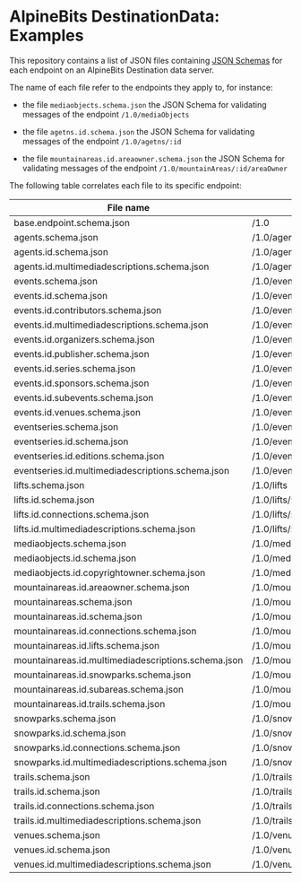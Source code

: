 # AlpineBits DestinationData: Examples

This repository contains a list of JSON files containing [JSON Schemas](https://json-schema.org/) for each endpoint on an AlpineBits Destination data server.

The name of each file refer to the endpoints they apply to, for instance:

* the file `mediaobjects.schema.json` the JSON Schema for validating messages of the endpoint `/1.0/mediaObjects`

* the file `agetns.id.schema.json` the JSON Schema for validating messages of the endpoint `/1.0/agetns/:id`

* the file `mountainareas.id.areaowner.schema.json` the JSON Schema for validating messages of the endpoint `/1.0/mountainAreas/:id/areaOwner`

The following table correlates each file to its specific endpoint:

| File name | Endpoint |
| --------- | -------- |
| base.endpoint.schema.json | /1.0 |
| agents.schema.json | /1.0/agents |
| agents.id.schema.json | /1.0/agents/:id |
| agents.id.multimediadescriptions.schema.json | /1.0/agents/:id/multimediaDescriptions |
| events.schema.json | /1.0/events |
| events.id.schema.json | /1.0/events/:id |
| events.id.contributors.schema.json | /1.0/events/:id/contributors |
| events.id.multimediadescriptions.schema.json | /1.0/events/:id/multimediaDescriptions |
| events.id.organizers.schema.json | /1.0/events/:id/organizers |
| events.id.publisher.schema.json | /1.0/events/:id/publisher |
| events.id.series.schema.json | /1.0/events/:id/series |
| events.id.sponsors.schema.json | /1.0/events/:id/sponsors |
| events.id.subevents.schema.json | /1.0/events/:id/subEvents |
| events.id.venues.schema.json | /1.0/events/:id/venues |
| eventseries.schema.json | /1.0/eventSeries |
| eventseries.id.schema.json | /1.0/eventSeries/:id |
| eventseries.id.editions.schema.json | /1.0/eventSeries/:id/editions |
| eventseries.id.multimediadescriptions.schema.json | /1.0/eventSeries/:id/multimediaDescriptions |
| lifts.schema.json | /1.0/lifts |
| lifts.id.schema.json | /1.0/lifts/:id |
| lifts.id.connections.schema.json | /1.0/lifts/:id/connections |
| lifts.id.multimediadescriptions.schema.json | /1.0/lifts/:id/multimediaDescriptions |
| mediaobjects.schema.json | /1.0/mediaObjects |
| mediaobjects.id.schema.json | /1.0/mediaObjects/:id |
| mediaobjects.id.copyrightowner.schema.json | /1.0/mediaObjects/:id/copyrightOwner |
| mountainareas.id.areaowner.schema.json | /1.0/mountainAreas/:id/areaOwner |
| mountainareas.schema.json | /1.0/mountainAreas |
| mountainareas.id.schema.json | /1.0/mountainAreas/:id |
| mountainareas.id.connections.schema.json | /1.0/mountainAreas/:id/connections |
| mountainareas.id.lifts.schema.json | /1.0/mountainAreas/:id/lifts |
| mountainareas.id.multimediadescriptions.schema.json | /1.0/mountainAreas/:id/multimediaDescriptions  |
| mountainareas.id.snowparks.schema.json | /1.0/mountainAreas/:id/snowparks |
| mountainareas.id.subareas.schema.json | /1.0/mountainAreas/:id/subAreas |
| mountainareas.id.trails.schema.json | /1.0/mountainAreas/:id/trails |
| snowparks.schema.json | /1.0/snowparks |
| snowparks.id.schema.json | /1.0/snowparks/:id |
| snowparks.id.connections.schema.json | /1.0/snowparks/:id/connections |
| snowparks.id.multimediadescriptions.schema.json | /1.0/snowparks/:id/multimediaDescriptions |
| trails.schema.json | /1.0/trails |
| trails.id.schema.json | /1.0/trails/:id |
| trails.id.connections.schema.json | /1.0/trails/:id/connections |
| trails.id.multimediadescriptions.schema.json | /1.0/trails/:id/multimediaDescriptions |
| venues.schema.json | /1.0/venues |
| venues.id.schema.json | /1.0/venues/:id |
| venues.id.multimediadescriptions.schema.json | /1.0/venues/:id/multimediaDescriptions |

